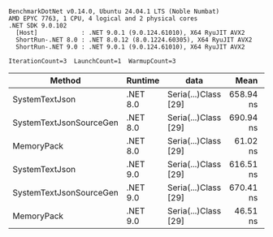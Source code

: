 ```

BenchmarkDotNet v0.14.0, Ubuntu 24.04.1 LTS (Noble Numbat)
AMD EPYC 7763, 1 CPU, 4 logical and 2 physical cores
.NET SDK 9.0.102
  [Host]            : .NET 9.0.1 (9.0.124.61010), X64 RyuJIT AVX2
  ShortRun-.NET 8.0 : .NET 8.0.12 (8.0.1224.60305), X64 RyuJIT AVX2
  ShortRun-.NET 9.0 : .NET 9.0.1 (9.0.124.61010), X64 RyuJIT AVX2

IterationCount=3  LaunchCount=1  WarmupCount=3  

```
| Method                  | Runtime  | data                 | Mean      | Error      | StdDev   | Min       | Max       | Gen0   | Allocated |
|------------------------ |--------- |--------------------- |----------:|-----------:|---------:|----------:|----------:|-------:|----------:|
| SystemTextJson          | .NET 8.0 | Seria(...)Class [29] | 658.94 ns | 106.011 ns | 5.811 ns | 654.85 ns | 665.59 ns | 0.0229 |     392 B |
| SystemTextJsonSourceGen | .NET 8.0 | Seria(...)Class [29] | 690.94 ns |  46.794 ns | 2.565 ns | 688.73 ns | 693.75 ns | 0.0277 |     464 B |
| MemoryPack              | .NET 8.0 | Seria(...)Class [29] |  61.02 ns |  16.167 ns | 0.886 ns |  60.03 ns |  61.75 ns | 0.0072 |     120 B |
| SystemTextJson          | .NET 9.0 | Seria(...)Class [29] | 616.51 ns |  18.015 ns | 0.987 ns | 615.77 ns | 617.63 ns | 0.0229 |     392 B |
| SystemTextJsonSourceGen | .NET 9.0 | Seria(...)Class [29] | 670.41 ns |   6.589 ns | 0.361 ns | 670.10 ns | 670.81 ns | 0.0277 |     464 B |
| MemoryPack              | .NET 9.0 | Seria(...)Class [29] |  46.51 ns |  10.665 ns | 0.585 ns |  45.84 ns |  46.88 ns | 0.0072 |     120 B |
